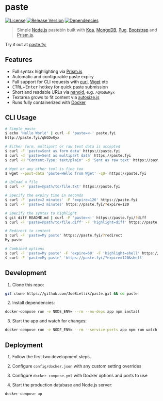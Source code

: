 # paste
[![License](https://img.shields.io/github/license/JoeBiellik/paste.svg)](LICENSE.md)
[![Release Version](https://img.shields.io/github/release/JoeBiellik/paste.svg)](https://github.com/JoeBiellik/paste/releases)
[![Dependencies](https://img.shields.io/david/JoeBiellik/paste.svg)](https://david-dm.org/JoeBiellik/paste)

> Simple [Node.js](https://nodejs.org/) pastebin built with [Koa](https://koajs.com/), [MongoDB](https://www.mongodb.com/), [Pug](https://pugjs.org/), [Bootstrap](https://getbootstrap.com/) and [Prism.js](https://prismjs.com/).

Try it out at [paste.fyi](https://paste.fyi/)

## Features
* Full syntax highlighting via [Prism.js](https://prismjs.com/)
* Automatic and configurable paste expiry
* Full support for CLI requests with [curl](https://curl.haxx.se/), [Wget](https://www.gnu.org/software/wget/) etc
* <kbd>CTRL</kbd>+<kbd>Enter</kbd> hotkey for quick paste submission
* Short and readable URLs via [nanoid](https://github.com/ai/nanoid), e.g. `/qNGDwRyx`
* Textarea grows to fit content via [autosize.js](https://github.com/jackmoore/autosize)
* Runs fully containerized with [Docker](https://www.docker.com/)

## CLI Usage
```sh
# Simple paste
$ echo 'Hello World' | curl -F 'paste=<-' paste.fyi
http://paste.fyi/qNGDwRyx

# Either form, multipart or raw text data is accepted
$ curl -F 'paste=Sent as form data' https://paste.fyi
$ curl -d 'paste=Sent as multipart data' https://paste.fyi
$ curl -H "Content-Type: text/plain" -d 'Sent as raw text' https://paste.fyi

# Wget or any other tool is fine too
$ wget --post-data 'paste=Hello from Wget' -qO- https://paste.fyi

# Upload a file
$ curl -F 'paste=@path/to/file.txt' https://paste.fyi

# Specify the expiry time in seconds
$ curl -F 'paste=2 minutes' -F 'expire=120' https://paste.fyi
$ curl -F 'paste=2 minutes' https://paste.fyi/?expire=120

# Specify the syntax to highlight
$ git diff README.md | curl -F 'paste=<-' https://paste.fyi/?diff
$ curl -F 'paste=@path/to/file.diff' -F 'highlight=diff' https://paste.fyi

# Redirect to content
$ curl -F 'paste=My paste' https://paste.fyi/?redirect
My paste

# Combined options
$ curl -F 'paste=My paste' -F 'expire=60' -F 'highlight=shell' https://paste.fyi
$ curl -F 'paste=My paste' 'https://paste.fyi/?expire=120&shell'
```

## Development
1. Clone this repo:
  ```sh
  git clone https://github.com/JoeBiellik/paste.git && cd paste
  ```

2. Install dependencies:
  ```sh
  docker-compose run -e NODE_ENV= --rm --no-deps app npm install
  ```

3. Start the app and watch for changes:
  ```sh
  docker-compose run -e NODE_ENV= --rm --service-ports app npm run watch
  ```

## Deployment
1. Follow the first two development steps.

2. Configure `config/docker.json` with any custom setting overrides

3. Configure `docker-compose.yml` with Docker options and ports to use

4. Start the production database and Node.js server:
  ```sh
  docker-compose up
  ```
